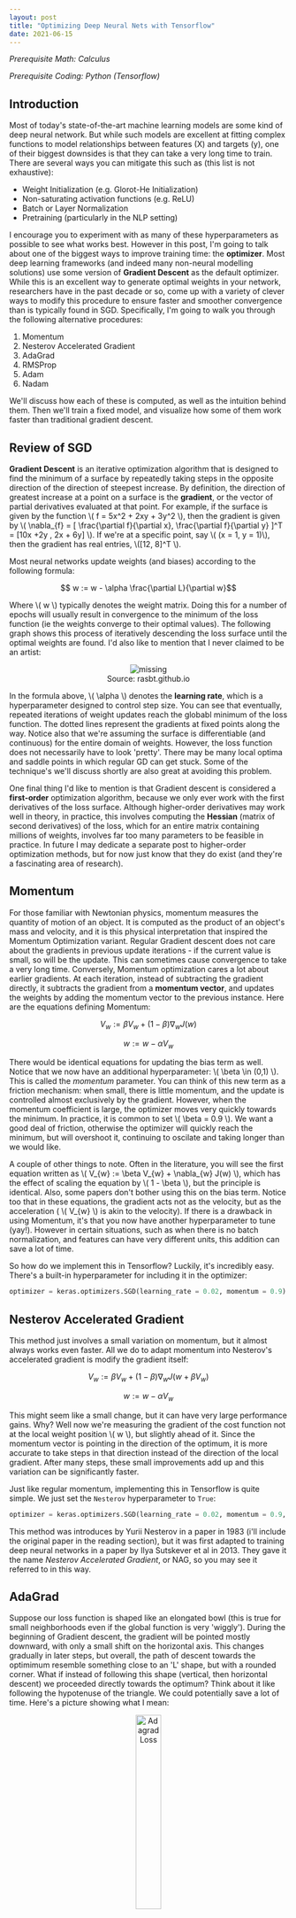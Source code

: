 ```yaml
---
layout: post
title: "Optimizing Deep Neural Nets with Tensorflow"
date: 2021-06-15
---
```


_Prerequisite Math: Calculus_

_Prerequisite Coding: Python (Tensorflow)_

## Introduction

Most of today's state-of-the-art machine learning models are some kind of deep neural network. But while such models are excellent at fitting complex functions to model relationships between features (X) and targets (y), one of their biggest downsides is that they can take a very long time to train. There are several ways you can mitigate this such as (this list is not exhaustive):
- Weight Initialization (e.g. Glorot-He Initialization)
- Non-saturating activation functions (e.g. ReLU)
- Batch or Layer Normalization
- Pretraining (particularly in the NLP setting)

I encourage you to experiment with as many of these hyperparameters as possible to see what works best. However in this post, I'm going to talk about one of the biggest ways to improve training time: the __optimizer__. Most deep learning frameworks (and indeed many non-neural modelling solutions) use some version of __Gradient Descent__ as the default optimizer. While this is an excellent way to generate optimal weights in your network, researchers have in the past decade or so, come up with a variety of clever ways to modify this procedure to ensure faster and smoother convergence than is typically found in SGD. Specifically, I'm going to walk you through the following alternative procedures:
1. Momentum
2. Nesterov Accelerated Gradient
3. AdaGrad
4. RMSProp
5. Adam
6. Nadam

We'll discuss how each of these is computed, as well as the intuition behind them. Then we'll train a fixed model, and visualize how some of them work faster than traditional gradient descent.

## Review of SGD

__Gradient Descent__ is an iterative optimization algorithm that is designed to find the minimum of a surface by repeatedly taking steps in the opposite direction of the direction of steepest increase. By definition, the direction of greatest increase at a point on a surface is the __gradient__, or the vector of partial derivatives evaluated at that point. For example, if the surface is given by the function \\( f = 5x^2 + 2xy + 3y^2 \\), then the gradient is given by \\( \nabla_{f} = [ \frac{\partial f}{\partial x}, \frac{\partial f}{\partial y} ]^T = [10x +2y , 2x + 6y] \\). If we're at a specific point, say \\( (x = 1, y = 1)\\), then the gradient has real entries, \\([12, 8]^T \\). 

Most neural networks update weights (and biases) according to the following formula:

$$ w := w - \alpha \frac{\partial L}{\partial w}$$

Where \\( w \\) typically denotes the weight matrix. Doing this for a number of epochs will usually result in convergence to the minimum of the loss function (ie the weights converge to their optimal values). The following graph shows this process of iteratively descending the loss surface until the optimal weights are found. I'd also like to mention that I never claimed to be an artist: 

<center>
<figure>
    <img src='/img/sgd.png' alt='missing' />
    <figcaption>Source: rasbt.github.io</figcaption>
</figure>
</center>

In the formula above, \\( \alpha \\) denotes the __learning rate__, which is a hyperparameter designed to control step size. You can see that eventually, repeated iterations of weight updates reach the globabl minimum of the loss function. The dotted lines represent the gradients at fixed points along the way. Notice also that we're assuming the surface is differentiable (and continuous) for the entire domain of weights. However, the loss function does not necessarily have to look 'pretty'. There may be many local optima and saddle points in which regular GD can get stuck. Some of the technique's we'll discuss shortly are also great at avoiding this problem.

One final thing I'd like to mention is that Gradient descent is considered a __first-order__ optimization algorithm, because we only ever work with the first derivatives of the loss surface. Although higher-order derivatives may work well in theory, in practice, this involves computing the __Hessian__ (matrix of second derivatives) of the loss, which for an entire matrix containing millions of weights, involves far too many parameters to be feasible in practice. In future I may dedicate a separate post to higher-order optimization methods, but for now just know that they do exist (and they're a fascinating area of research).

## Momentum

For those familiar with Newtonian physics, momentum measures the quantity of motion of an object. It is computed as the product of an object's mass and velocity, and it is this physical interpretation that inspired the Momentum Optimization variant. Regular Gradient descent does not care about the gradients in previous update iterations - if the current value is small, so will be the update. This can sometimes cause convergence to take a very long time. Conversely, Momentum optimization cares a lot about earlier gradients. At each iteration, instead of subtracting the gradient directly, it subtracts the gradient from a __momentum vector__, and updates the weights by adding the momentum vector to the previous instance. Here are the equations defining Momentum:

$$ V_{w} := \beta V_{w} + (1 - \beta) \nabla_{w} J(w) $$

$$ w := w - \alpha V_{w} $$

There would be identical equations for updating the bias term as well. Notice that we now have an additional hyperparameter: \\( \beta \in (0,1) \\). This is called the _momentum_ parameter. You can think of this new term as a friction mechanism: when small, there is little momentum, and the update is controlled almost exclusively by the gradient. However, when the momentum coefficient is large, the optimizer moves very quickly towards the minimum. In practice, it is common to set \\( \beta = 0.9 \\). We want a good deal of friction, otherwise the optimizer will quickly reach the minimum, but will overshoot it, continuing to oscilate and taking longer than we would like. 

A couple of other things to note. Often in the literature, you will see the first equation written as \\( V_{w} := \beta V_{w} + \nabla_{w} J(w) \\), which has the effect of scaling the equation by \\( 1 - \beta \\), but the principle is identical. Also, some papers don't bother using this on the bias term. Notice too that in these equations, the gradient acts not as the velocity, but as the acceleration ( \\( V_{w} \\) is akin to the velocity). If there is a drawback in using Momentum, it's that you now have another hyperparameter to tune (yay!). However in certain situations, such as when there is no batch normalization, and features can have very different units, this addition can save a lot of time.

So how do we implement this in Tensorflow? Luckily, it's incredibly easy. There's a built-in hyperparameter for including it in the optimizer:

```python
optimizer = keras.optimizers.SGD(learning_rate = 0.02, momentum = 0.9)
```

## Nesterov Accelerated Gradient

This method just involves a small variation on momentum, but it almost always works even faster. All we do to adapt momentum into Nesterov's accelerated gradient is modify the gradient itself:

$$ V_{w} := \beta V_{w} + (1 - \beta) \nabla_{w} J(w + \beta V_{w}) $$

$$ w := w - \alpha V_{w} $$

This might seem like a small change, but it can have very large performance gains. Why? Well now we're measuring the gradient of the cost function not at the local weight position \\( w \\), but slightly ahead of it. Since the momentum vector is pointing in the direction of the optimum, it is more accurate to take steps in that direction instead of the direction of the local gradient. After many steps, these small improvements add up and this variation can be significantly faster. 

Just like regular momentum, implementing this in Tensorflow is quite simple. We just set the `Nesterov` hyperparameter to `True`:
```python
optimizer = keras.optimizers.SGD(learning_rate = 0.02, momentum = 0.9, nesterov=True)
```
This method was introduces by Yurii Nesterov in a paper in 1983 (i'll include the original paper in the reading section), but it was first adapted to training deep neural networks in a paper by Ilya Sutskever et al in 2013. They gave it the name _Nesterov Accelerated Gradient_, or NAG, so you may see it referred to in this way.

## AdaGrad

Suppose our loss function is shaped like an elongated bowl (this is true for small neighborhoods even if the global function is very 'wiggly'). During the beginning of Gradient descent, the gradient will be pointed mostly downward, with only a small shift on the horizontal axis. This changes gradually in later steps, but overall, the path of descent towards the optimimum resemble something close to an 'L' shape, but with a rounded corner. What if instead of following this shape (vertical, then horizontal descent) we proceeded directly towards the optimum? Think about it like following the hypotenuse of the triangle. We could potentially save a lot of time. Here's a picture showing what I mean:

<center><img src="/img/adagrad_loss.png" width = "30%" alt = "Adagrad Loss"></center>

You can see that going directly towards the minimum (the orange trajectory) would be much quicker than the blue trajectory (the distance would be shorter). This is exactly the idea behind the _Adaptive Gradient_, or __AdaGrad__ method. We do this by scaling down the gradient in its steepest directions (which are usually closer to vertical than horizontal). Here are the update equations:

$$ s \leftarrow s + \nabla_{w} J(w) \otimes \nabla_{w} J(w) $$

$$ w \leftarrow w - \alpha \nabla_{w} J(w) \oslash \sqrt{s + \epsilon} $$

So what's going on here? Well the first equation accumulates the squares of the weight gradients. This has the effect of identifying the steepest directions of the gradient, which will grow when squared (the directions that are not steep will not grow relative to their counterparts). Note that the \\( \otimes \\) symbol is called the _Hadamard Product_, and simply denotes elementwise multiplication. In the second equation, we update the weights, downscaling the original gradients by \\( \sqrt{s + \epsilon} \\) (note the special notation for elementwise division). Since s accumulated the square gradients, this has the effect of downscaling the steeper directions more than the others, leading to a descent that is oriented closer to the true optimum (avoiding the 'L' shape I discussed earlier). \\( \epsilon \\) is a smoothing parameter, added to prevent dividion by 0, and is typically set to 10e-10.

Overall, this algorithm decays the learning rate faster for steeper dimensions than for gentler ones. We call this an _adaptive learning rate_, and it requires much less tuning of the \\( \alpha \\) parameter than with other methods. An unfortunate downside of this technique is that although it is great for simple surfaces like linear regression, on neural nets it often stops too soon. The learning rate is downscaled so much that we never reach the minimum loss. There is a built-in `AdaGrad` optimzer in keras, but it rarely makes sense to use (though you could use it for simpler models, like regression). So why do I mention it? Well understanding why it works is key to understanding the next optimization technique.

## RMSProp

To prevent the AdaGrad algorithm from stopping too soon, we accumulate only the gradients from recent iterations instead of all gradients since training began. To accomplish this, we use a setup similar to momentum, placing an exponential decay on our \\( s \\) vector:

$$ s \leftarrow \beta s + (1 - \beta) \nabla_{w} J(w) \otimes \nabla_{w} J(w) $$

$$ w \leftarrow w - \alpha \nabla_{w} J(w) \oslash \sqrt{s + \epsilon} $$

Only the first equation really changes. In practice, a value of 0.9 for \\( beta \\) tends to work quite well. Although this does add another hyperparameter, the default value tends to be near the best possible, so depending on the application, you may not actually have to tune it. Unless the problem is very simple, this __Root Mean Squared Propagation__ (RMSProp) algorithm almost always outperforms AdaGrad. Note that this was invented by Hinton and his students, but was never formally published.

Implementing this in keras is, as you might expect, quite simple:
```python
optimizer = keras.optimizers.RMSProp(learning_rate= 0.02, rho = 0.9)
```
In the above implementation, \\( \beta \\) is represented by the `rho` argument. To reiterate, using this will dampen the oscillations in descent and lead to faster convergence just like with AdaGrad, but we no longer have to worry about stopping too early. This algorithm was the preferred choice of researchers for a few years, until the next technique was introduced.

## Adam

_Adaptive Moment Estimation_ (Adam) combines the ideas of momentum and RMSprop. It keeps track of past gradients just like momentum, and it also keeps track of scaled squared gradients like RMSProp. There are several equations in this case, but we've covered them already:

$$ m \leftarrow \beta_1 m - (1 - \beta_1) \nabla_{w} J(w) $$

$$ s \leftarrow \beta_2 s + (1 - \beta_2) \nabla_{w} J(w) \otimes \nabla_{w} J(w) $$

$$ \hat{m} \leftarrow \frac{m}{1 - \beta_{1}^{t}} $$

$$ \hat{s} \leftarrow \frac{s}{1 - \beta_{2}^{t}} $$

$$ w \leftarrow w - \alpha \hat{m} \oslash \sqrt{\hat{s} + \epsilon} $$

In the equation above, \\( t \\) represents the iteration number, beginning at 1. You can see that this is very similar to both RMSProp and to Momentum. The third and forth equations are typically initialized at zero. Since they will be biased towards zero early in training, they help to boost \\( m \\) and \\( s \\). We now have several hyperparameters, but don't worry. Typically in practice, \\( \beta_1 \\) is initialized to 0.9, and \\( \beta_2 \\) initialized to 0.999. The smoothing parameter is, as before, initialized to a small number like 10e-0.7. Finally because Adam is an adaptive method, you don't need to worry as much about tuning the learning rate (0.001 usually works well).

Why moment estimation? Well these equations are estimating the mean and variance of our gradients, which are also called the first and second moments. And like our other methods, this one is also easy to implement in Keras.

```python
optimizer = keras.optimizers.Adam(learning_rate = 0.001, beta_1 = 0.9, beta_2 = 0.999)
```
Note that the smoothing parameter will default to `None`, which will direct keras to use the `keras.backend.epsilon()` parameter, which defaults to 10e-07.

## Nadam

- Nadam optimization is exactly what you're thinking: Adam optimization combined with the Nesterov trick. Now the gradient is not evaluated at the local point, but is instead evaluated at the sum of the local weight and current momentum:

$$ m \leftarrow \beta_1 m - (1 - \beta_1) \nabla_{w} J(w + \beta m) $$

$$ s \leftarrow \beta_2 s + (1 - \beta_2) \nabla_{w} J(w + \beta m) \otimes \nabla_{w} J(w + \beta m) $$

$$ \hat{m} \leftarrow \frac{m}{1 - \beta_{1}^{t}} $$

$$ \hat{s} \leftarrow \frac{s}{1 - \beta_{2}^{t}} $$

$$ w \leftarrow w - \alpha \hat{m} \oslash \sqrt{\hat{s} + \epsilon} $$

Often this variation converges slightly faster than Adam. However, the paper introducing this technique finds that sometimes RMSProp can outperform Nadam. So it is wise to try several different optimizers for your task, to see which one works best. Just as a caveat, current research has found that although adaptive methods like RMSProp and Nadam can greatly improve training speed, in some cases they can lead to models that do not generalize very well. In these cases you may be better off using a slower optimization to achieve a higher test error. Or try using regular Nesterov Accelerated Gradient instead of these more complex optimizers.

## Application

Now let's actually test some of these optimizers. This is relatively easy to do in Keras, since the loss history can be easily extracted from a trained model. The data i'll use is the built-in fashion MNIST dataset found in the keras datasets library. It consists of 70,000 grayscale 28 x 28 images, which I will split into train and test sets. I'm also going to scale the pixel values to be between 0 and 1 (this helps training). I use a train test split of 60000, 10000. Note that in this case, I don't really care much about overall performance - I'm just trying to demonstrate the differences in optimizers.
```python
from tensorflow import keras
# 70000 grayscale 28 x 28 images, 10 classes
fashion_mnist = keras.datasets.fashion_mnist
from time import time
import matplotlib.pyplot as plt

(X_train_full, y_train_full), (X_test_full, y_test_full) = fashion_mnist.load_data()

# Scale
X_train_full, X_test_full = X_train_full/255.0, X_test_full/255.0
y_train_full, y_test_full = y_train_full, y_test_full

class_names = ["T-shirt/top", "Trouser", "Pullover", "Dress", "Coat",
               "Sandal", "Shirt", "Sneaker", "Bag", "Ankle boot"]
```
Now I'll define a simple feed forward network. First I flatten the images into a single column vector, then I pass that input through a couple of dense layers. It's fairly self-explanatory. Ultimately our output will be a softmax score over 10 classes (see the categories listed above).
```python
model = keras.models.Sequential([
  keras.layers.Flatten(input_shape=[28,28])), # same as X.reshape(-1,1)
  keras.layers.Dense(300, activation = "relu"),
  keras.layers.Dense(100, activation = "relu"),
  keras.layers.Dense(10, activation = "softmax")
  ])
```
Now I'll compile and fit the model first using regular SGD. I'll also time the fit method:
```python
model.compile(loss="sparse_categorical_crossentropy",
              optimizer="sgd",
              metrics=["accuracy"])
sgd_start = time()
sgd_history = model.fit(X_train_full, y_train_full, epochs = 15,
                        validation_data = (X_test_full, y_test_full))
sgd_end = time()
sgd_time = sgd_end - sgd_start
```
This may take a few minutes to run, but once it has, we can quickly extract the validation loss for each iteration (i've chosen 30 epochs
somewhat arbitrarily, but feel free to fiddle with that number as long as you keep in constant across optimizers). Next let's retrain the model using Nadam:
```python
# Nadam
model.compile(loss="sparse_categorical_crossentropy",
              optimizer=keras.optimizers.Nadam(beta_1 = 0.9, beta_2 = 0.999),
              metrics=["accuracy"])
nadam_start = time()
nadam_history = model.fit(X_train_full, y_train_full, epochs = 15,
                        validation_data = (X_test_full, y_test_full))
nadam_end = time()
nadam_time = nadam_end - nadam_start
```
Lastly, let's run RMSProp. In each of these cases, I use the default hyperparameter values we discussed earlier.
```python
# RMSProp
model.compile(loss="sparse_categorical_crossentropy",
              optimizer=keras.optimizers.RMSprop(rho = 0.9),
              metrics=["accuracy"])
rmsp_start = time()
rmsp_history = model.fit(X_train_full, y_train_full, epochs = 15,
                        validation_data = (X_test_full, y_test_full))
rmsp_end = time()
rmsp_time = rmsp_end - rmsp_start
```
Lastly I'll show you the loss functions (train and val) for each of these optimizers:
```python
def plot_loss(history_metric):
  plt.plot(range(15), rmsp_history.history[history_metric], label = 'RMSprop')
  plt.plot(range(15), nadam_history.history[history_metric], label = 'Nadam')
  plt.plot(range(15), sgd_history.history[history_metric], label = 'SGD')

  plt.title('Comparison of {} Across Optimizers'.format(history_metric))
  plt.xlabel('epoch')
  plt.ylabel('{} (Categorical Crossentropy)'.format(history_metric))
  plt.legend()
  plt.show()

plot_loss('loss')
plot_loss('val_loss')
```
Here are plots showing the resulting loss and validation loss. Admittedly there is some overfitting going on here, but notice how quickly Nadam and RMS prop get to low levels of loss both in training and validation. This can save quite some time on larger datasets.

<center><img src="/img/optimizers_train_loss.png" width = "30%" alt = "Train Loss">
<img src="/img/optimizers_val_loss.png" width = "30%" alt = "Val Loss"></center>

Now this was a very general demonstration. The effects are likely even more extreme when the hyperparameters are properly tuned (in particular the learning rate). I encourage you to do this.

## Conclusion

We've covered a lot of information today, but the key takeaway is that there are way more powerful optimization methods than regular Gradient Descent. Note that many of these optimizers will produce very dense models (lots of nonzero parameters), which can slow down your training time. To avoid this, you might try using L1 regularization. There are also several open-source packages designed to speed up tensorflow model training.

Most people do not imagine optimizer choice to be a hyperparameter. But while it is true that certain optimizers generally outperform others, I encourage you (whenever you have time) to try a variety of them on every ML task.

## Further Reading

- Here is the original Nesterov paper: _A Method for Unconstrained Convex Minimization Problem with the Rate of Convergence \\( O(1/k^2)\\)_. Yurii Nesterov. Doklady AN USSR 269 (1983): 543-547.

- Here is the NAG paper: _On the importance of initialization and momentum in deep learning_. Ilya Sutskever, James Martens, George Dahl, Geoffrey Hinton ; Proceedings of the 30th International Conference on Machine Learning, PMLR 28(3):1139-1147, 2013. 

- Here is the AdaGrad paper: _Adaptive Subgradient Methods for Online Learning and Stochastic Optimization_. John Duchi et al., Journal of Machine Learning Research 12(2011): 2121-2159.

- Here is the Adam paper: _Adam: A Method for Stochastic Optimization._Diederik P. Kingma and Jimmy Ba. arXiv preprint: 1412.6980 (2014)

- [Here](https://machinelearningmastery.com/gradient-descent-with-nesterov-momentum-from-scratch/) is a great article by Jason Brownlee that builds Nesterov Momentum from scratch.

- The [Keras optimizers documentation](https://keras.io/api/optimizers/) is quite helpful too.
